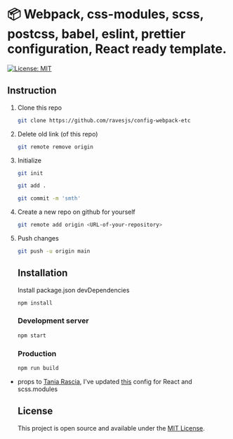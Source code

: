 # 📦 Webpack, css-modules, scss, postcss, babel, eslint, prettier configuration, React ready template.
[![License: MIT](https://img.shields.io/badge/License-MIT-blue.svg)](https://opensource.org/licenses/MIT)

## Instruction

1. Clone this repo 
    ```bash
    git clone https://github.com/ravesjs/config-webpack-etc
    ```
     
2.  Delete old link (of this repo)
    ```bash
    git remote remove origin  
    ```
3. Initialize   
    ```bash
    git init
    ```
    
    ```bash
    git add .
    ```
    
    ```bash
    git commit -m 'smth'
    ```
    
 4. Create a new repo on github for yourself  
    
    ```bash
    git remote add origin <URL-of-your-repository>  
    ```
 5. Push changes   
    ```bash
    git push -u origin main
    ```
    
    ## Installation
    
    Install package.json devDependencies  
    ```bash
    npm install
    ```

    ### Development server
    ```bash
    npm start
    ```
    
    ### Production
    
    ```bash
    npm run build
    ```

- props to [Tania Rascia](https://github.com/taniarascia), I've updated [this](https://github.com/taniarascia/webpack-boilerplate) config for React and scss.modules

  ## License

  This project is open source and available under the [MIT License](LICENSE).
